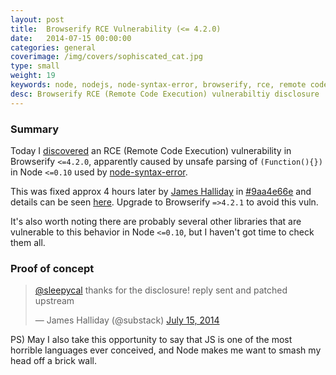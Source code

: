 ```yaml
---
layout: post
title:  Browserify RCE Vulnerability (<= 4.2.0)
date:   2014-07-15 00:00:00
categories: general
coverimage: /img/covers/sophiscated_cat.jpg
type: small
weight: 19
keywords: node, nodejs, node-syntax-error, browserify, rce, remote code execution, vulnerability, js, javascript
desc: Browserify RCE (Remote Code Execution) vulnerabiltiy disclosure
---
```


### Summary

Today I [discovered](https://twitter.com/sleepycal/status/488831738911940608) an RCE (Remote Code Execution) vulnerability in Browserify `<=4.2.0`, apparently caused by unsafe parsing of `(Function(){})` in Node `<=0.10` used by [node-syntax-error](https://github.com/substack/node-syntax-error).

This was fixed approx 4 hours later by [James Halliday](https://twitter.com/substack) in [#9aa4e66e](https://github.com/substack/node-syntax-error/commit/9aa4e66eb90ec595d2dba55e6f9c2dd9a668b309) and details can be seen [here](https://github.com/substack/node-browserify/blob/master/changelog.markdown#421). Upgrade to Browserify `=>4.2.1` to avoid this vuln.

It's also worth noting there are probably several other libraries that are vulnerable to this behavior in Node `<=0.10`, but I haven't got time to check them all.

### Proof of concept

<script src="https://gist.github.com/foxx/4a6c38038bd23b6c3b6c.js"></script>

<blockquote class="twitter-tweet" lang="en"><p><a href="https://twitter.com/sleepycal">@sleepycal</a> thanks for the disclosure! reply sent and patched upstream</p>&mdash; James Halliday (@substack) <a href="https://twitter.com/substack/statuses/488882534097244162">July 15, 2014</a></blockquote>
<script async src="//platform.twitter.com/widgets.js" charset="utf-8"></script>

PS) May I also take this opportunity to say that JS is one of the most horrible languages ever conceived, and Node makes me want to smash my head off a brick wall.
